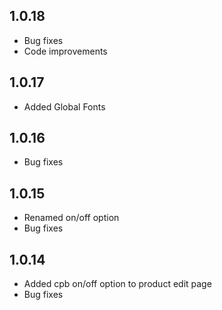 ## 1.0.18
* Bug fixes
* Code improvements

## 1.0.17
* Added Global Fonts

## 1.0.16

* Bug fixes

## 1.0.15

* Renamed on/off option
* Bug fixes

## 1.0.14

* Added cpb on/off option to product edit page
* Bug fixes
